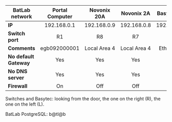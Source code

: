 | **BatLab network** | Portal Computer | Novonix 20A  | Novonix 2A  | Basytec (R) | Basytec (L) |
|--------------------|:---------------:|:------------:|:-----------:|:-----------:|:-----------:|
| **IP**             | 192.168.0.1     | 192.168.0.9  | 192.168.0.8 | 192.168.0.3 | 192.168.0.2 |
| **Switch port**    |    R1           | R8           | R7          | R3          | R2          |
| **Comments**       |  egb092000001   | Local Area 4 | Local Area 4| Ethernet 3  | Ethernet 2  |
| **No default Gateway** |    Yes      |  Yes         | Yes         | Yes         | Yes         |
| **No DNS server**    |     Yes       | Yes          | Yes         | Yes         | Yes         |
| **Firewall**    |          On        | Off          | Off         | Off         | Off         |

Switches and Basytec: looking from the door, the one on the right (R), the one on the left (L).

BatLab PostgreSQL: b@tl@b
